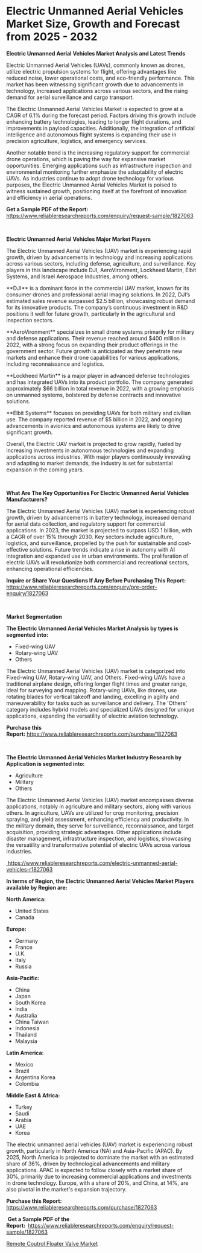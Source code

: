 <p><h1>Electric Unmanned Aerial Vehicles Market Size, Growth and Forecast from 2025 - 2032</h1></p><p><strong>Electric Unmanned Aerial Vehicles Market Analysis and Latest Trends</strong></p>
<p><p>Electric Unmanned Aerial Vehicles (UAVs), commonly known as drones, utilize electric propulsion systems for flight, offering advantages like reduced noise, lower operational costs, and eco-friendly performance. This market has been witnessing significant growth due to advancements in technology, increased applications across various sectors, and the rising demand for aerial surveillance and cargo transport.</p><p>The Electric Unmanned Aerial Vehicles Market is expected to grow at a CAGR of 6.1% during the forecast period. Factors driving this growth include enhancing battery technologies, leading to longer flight durations, and improvements in payload capacities. Additionally, the integration of artificial intelligence and autonomous flight systems is expanding their use in precision agriculture, logistics, and emergency services.</p><p>Another notable trend is the increasing regulatory support for commercial drone operations, which is paving the way for expansive market opportunities. Emerging applications such as infrastructure inspection and environmental monitoring further emphasize the adaptability of electric UAVs. As industries continue to adopt drone technology for various purposes, the Electric Unmanned Aerial Vehicles Market is poised to witness sustained growth, positioning itself at the forefront of innovation and efficiency in aerial operations.</p></p>
<p><strong>Get a Sample PDF of the Report:&nbsp;</strong> <a href="https://www.reliableresearchreports.com/enquiry/request-sample/1827063?utm_campaign=2230&utm_medium=2&utm_source=Github&utm_content=ia&utm_term=12042025&utm_id=electric-unmanned-aerial-vehicles">https://www.reliableresearchreports.com/enquiry/request-sample/1827063</a></p>
<p>&nbsp;</p>
<p><strong>Electric Unmanned Aerial Vehicles Major Market Players</strong></p>
<p><p>The Electric Unmanned Aerial Vehicles (UAV) market is experiencing rapid growth, driven by advancements in technology and increasing applications across various sectors, including defense, agriculture, and surveillance. Key players in this landscape include DJI, AeroVironment, Lockheed Martin, Elbit Systems, and Israel Aerospace Industries, among others.</p><p>**DJI** is a dominant force in the commercial UAV market, known for its consumer drones and professional aerial imaging solutions. In 2022, DJI’s estimated sales revenue surpassed $2.5 billion, showcasing robust demand for its innovative products. The company’s continuous investment in R&D positions it well for future growth, particularly in the agricultural and inspection sectors.</p><p>**AeroVironment** specializes in small drone systems primarily for military and defense applications. Their revenue reached around $400 million in 2022, with a strong focus on expanding their product offerings in the government sector. Future growth is anticipated as they penetrate new markets and enhance their drone capabilities for various applications, including reconnaissance and logistics.</p><p>**Lockheed Martin** is a major player in advanced defense technologies and has integrated UAVs into its product portfolio. The company generated approximately $66 billion in total revenue in 2022, with a growing emphasis on unmanned systems, bolstered by defense contracts and innovative solutions.</p><p>**Elbit Systems** focuses on providing UAVs for both military and civilian use. The company reported revenue of $5 billion in 2022, and ongoing advancements in avionics and autonomous systems are likely to drive significant growth.</p><p>Overall, the Electric UAV market is projected to grow rapidly, fueled by increasing investments in autonomous technologies and expanding applications across industries. With major players continuously innovating and adapting to market demands, the industry is set for substantial expansion in the coming years.</p></p>
<p>&nbsp;</p>
<p><strong>What Are The Key Opportunities For Electric Unmanned Aerial Vehicles Manufacturers?</strong></p>
<p><p>The Electric Unmanned Aerial Vehicles (UAV) market is experiencing robust growth, driven by advancements in battery technology, increased demand for aerial data collection, and regulatory support for commercial applications. In 2023, the market is projected to surpass USD 1 billion, with a CAGR of over 15% through 2030. Key sectors include agriculture, logistics, and surveillance, propelled by the push for sustainable and cost-effective solutions. Future trends indicate a rise in autonomy with AI integration and expanded use in urban environments. The proliferation of electric UAVs will revolutionize both commercial and recreational sectors, enhancing operational efficiencies.</p></p>
<p><strong>Inquire or Share Your Questions If Any Before Purchasing This Report:</strong> <a href="https://www.reliableresearchreports.com/enquiry/pre-order-enquiry/1827063?utm_campaign=2230&utm_medium=2&utm_source=Github&utm_content=ia&utm_term=12042025&utm_id=electric-unmanned-aerial-vehicles">https://www.reliableresearchreports.com/enquiry/pre-order-enquiry/1827063</a></p>
<p>&nbsp;</p>
<p><strong>Market Segmentation</strong></p>
<p><strong>The Electric Unmanned Aerial Vehicles Market Analysis by types is segmented into:</strong></p>
<p><ul><li>Fixed-wing UAV</li><li>Rotary-wing UAV</li><li>Others</li></ul></p>
<p><p>The Electric Unmanned Aerial Vehicles (UAV) market is categorized into Fixed-wing UAV, Rotary-wing UAV, and Others. Fixed-wing UAVs have a traditional airplane design, offering longer flight times and greater range, ideal for surveying and mapping. Rotary-wing UAVs, like drones, use rotating blades for vertical takeoff and landing, excelling in agility and maneuverability for tasks such as surveillance and delivery. The 'Others' category includes hybrid models and specialized UAVs designed for unique applications, expanding the versatility of electric aviation technology.</p></p>
<p><strong>Purchase this Report:&nbsp;</strong><a href="https://www.reliableresearchreports.com/purchase/1827063?utm_campaign=2230&utm_medium=2&utm_source=Github&utm_content=ia&utm_term=12042025&utm_id=electric-unmanned-aerial-vehicles">https://www.reliableresearchreports.com/purchase/1827063</a></p>
<p>&nbsp;</p>
<p><strong>The Electric Unmanned Aerial Vehicles Market Industry Research by Application is segmented into:</strong></p>
<p><ul><li>Agriculture</li><li>Military</li><li>Others</li></ul></p>
<p><p>The Electric Unmanned Aerial Vehicles (UAV) market encompasses diverse applications, notably in agriculture and military sectors, along with various others. In agriculture, UAVs are utilized for crop monitoring, precision spraying, and yield assessment, enhancing efficiency and productivity. In the military domain, they serve for surveillance, reconnaissance, and target acquisition, providing strategic advantages. Other applications include disaster management, infrastructure inspection, and logistics, showcasing the versatility and transformative potential of electric UAVs across various industries.</p></p>
<p><a href="https://www.reliableresearchreports.com/electric-unmanned-aerial-vehicles-r1827063?utm_campaign=2230&utm_medium=2&utm_source=Github&utm_content=ia&utm_term=12042025&utm_id=electric-unmanned-aerial-vehicles">&nbsp;https://www.reliableresearchreports.com/electric-unmanned-aerial-vehicles-r1827063</a></p>
<p><strong>In terms of Region, the Electric Unmanned Aerial Vehicles Market Players available by Region are:</strong></p>
<p>
    <p> <strong> North America: </strong>
        <ul>
            <li>United States</li>
            <li>Canada</li>
        </ul>
        </p> 
    <p> <strong> Europe: </strong>
        <ul>
            <li>Germany</li>
            <li>France</li>
            <li>U.K.</li>
            <li>Italy</li>
            <li>Russia</li>
        </ul>
        </p> 
    <p> <strong> Asia-Pacific: </strong>
        <ul>
            <li>China</li>
            <li>Japan</li>
            <li>South Korea</li>
            <li>India</li>
            <li>Australia</li>
            <li>China Taiwan</li>
            <li>Indonesia</li>
            <li>Thailand</li>
            <li>Malaysia</li>
        </ul>
        </p> 
    <p> <strong> Latin America: </strong>
        <ul>
            <li>Mexico</li>
            <li>Brazil</li>
            <li>Argentina Korea</li>
            <li>Colombia</li>
        </ul>
        </p> 
    <p> <strong> Middle East & Africa: </strong>
        <ul>
            <li>Turkey</li>
            <li>Saudi</li>
            <li>Arabia</li>
            <li>UAE</li>
            <li>Korea</li>
        </ul>
    </p>
    </p>
<p><p>The electric unmanned aerial vehicles (UAV) market is experiencing robust growth, particularly in North America (NA) and Asia-Pacific (APAC). By 2025, North America is projected to dominate the market with an estimated share of 36%, driven by technological advancements and military applications. APAC is expected to follow closely with a market share of 30%, primarily due to increasing commercial applications and investments in drone technology. Europe, with a share of 20%, and China, at 14%, are also pivotal in the market's expansion trajectory.</p></p>
<p><strong>Purchase this Report: </strong><a href="https://www.reliableresearchreports.com/purchase/1827063?utm_campaign=2230&utm_medium=2&utm_source=Github&utm_content=ia&utm_term=12042025&utm_id=electric-unmanned-aerial-vehicles">https://www.reliableresearchreports.com/purchase/1827063</a></p>
<p>&nbsp;<strong>Get a Sample PDF of the Report:&nbsp;&nbsp;</strong><a href="https://www.reliableresearchreports.com/enquiry/request-sample/1827063?utm_campaign=2230&utm_medium=2&utm_source=Github&utm_content=ia&utm_term=12042025&utm_id=electric-unmanned-aerial-vehicles">https://www.reliableresearchreports.com/enquiry/request-sample/1827063</a></p>
<p><strong></strong></p>
<p><p><a href="https://github.com/koopalujale2/Market-Research-Report-List-1/blob/main/remote-coutrol-floater-valve-market.md?utm_campaign=2230&utm_medium=2&utm_source=Github&utm_content=ia&utm_term=12042025&utm_id=electric-unmanned-aerial-vehicles">Remote Coutrol Floater Valve Market</a></p></p>